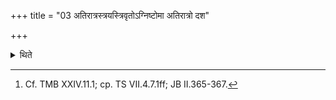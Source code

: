 +++
title = "03 अतिरात्रस्त्रयस्त्रिवृतोऽग्निष्टोमा अतिरात्रो दश"

+++

<details><summary>थिते</summary>

3. (The days in it are as follows:) an Atirātra, three Agniṣṭoma days with nine-versed-stoma, an Atirātra, ten Ukthyas with fifteen-versed-stoma and the tenth day in them being Ṣoḍaśin, an Atirātra, twelve Ukthyas with seventeen-versed stoma, an Atirātra, the Pr̥ṣṭhya six-day-period, twelve Ukthyas with twenty-one-versed-stoma, and an Atirātra.[^1]  

[^1]: Cf. TMB XXIV.11.1; cp. TS VII.4.7.1ff; JB II.365-367.  
</details>
